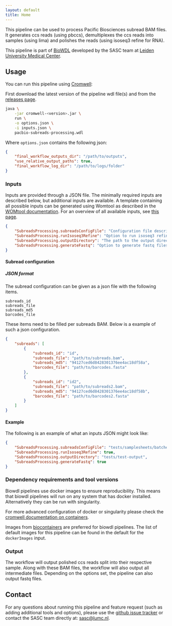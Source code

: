 ```yaml
---
layout: default
title: Home
---
```


This pipeline can be used to process Pacific Biosciences subread BAM files.
It generates ccs reads (using pbccs), demultiplexes the ccs reads into samples
(using lima) and polishes the reads (using isoseq3 refine for RNA).

This pipeline is part of [BioWDL](https://biowdl.github.io/)
developed by the SASC team
at [Leiden University Medical Center](https://www.lumc.nl/).

## Usage
You can run this pipeline using
[Cromwell](http://cromwell.readthedocs.io/en/stable/):

First download the latest version of the pipeline wdl file(s) and 
from the
[releases page](https://github.com/biowdl/PacBio-subreads-processing/releases).

```bash
java \
    -jar cromwell-<version>.jar \
    run \
    -o options.json \
    -i inputs.json \
    pacbio-subreads-processing.wdl
```

Where `options.json` contains the following json:
```json
{
    "final_workflow_outputs_dir": "/path/to/outputs",
    "use_relative_output_paths": true,
    "final_workflow_log_dir": "/path/to/logs/folder"
}
```

### Inputs
Inputs are provided through a JSON file. The minimally required inputs are
described below, but additional inputs are available.
A template containing all possible inputs can be generated using
Womtool as described in the
[WOMtool documentation](http://cromwell.readthedocs.io/en/stable/WOMtool/).
For an overview of all available inputs, see [this page](./inputs.html).

```json
{
    "SubreadsProcessing.subreadsConfigFile": "Configuration file describing input subread BAMs and barcode files.",
    "SubreadsProcessing.runIsoseq3Refine": "Option to run isoseq3 refine for de-novo transcript reconstruction.",
    "SubreadsProcessing.outputDirectory": "The path to the output directory.",
    "SubreadsProcessing.generateFastq": "Option to generate fastq files from demultiplexed bam files."
}
```

#### Subread configuration
##### JSON format
The subread configuration can be given as a json file with the following items.

```
subreads_id
subreads_file
subreads_md5
barcodes_file
```

These items need to be filled per subreads BAM.
Below is a example of such a json configuration.

```json
{
    "subreads": [
        {
            "subreads_id": "id",
            "subreads_file": "path/to/subreads.bam",
            "subreads_md5": "94127ced6d8428301376ee4ac18df58a",
            "barcodes_file": "path/to/barcodes.fasta"
        },
        {
            "subreads_id": "id2",
            "subreads_file": "path/to/subreads2.bam",
            "subreads_md5": "94127ced6d8428301376ee4ac18df58b",
            "barcodes_file": "path/to/barcodes2.fasta"
        }
    ]
}
```

#### Example
The following is an example of what an inputs JSON might look like:

```json
{
    "SubreadsProcessing.subreadsConfigFile": "tests/samplesheets/batches.json",
    "SubreadsProcessing.runIsoseq3Refine": true,
    "SubreadsProcessing.outputDirectory": "tests/test-output",
    "SubreadsProcessing.generateFastq": true
}
```

### Dependency requirements and tool versions
Biowdl pipelines use docker images to ensure  reproducibility. This
means that biowdl pipelines will run on any system that has docker
installed. Alternatively they can be run with singularity.

For more advanced configuration of docker or singularity please check
the [cromwell documentation on containers](
https://cromwell.readthedocs.io/en/stable/tutorials/Containers/).

Images from [biocontainers](https://biocontainers.pro) are preferred for
biowdl pipelines. The list of default images for this pipeline can be
found in the default for the `dockerImages` input.

### Output
The workflow will output polished ccs reads split into their respective sample.
Along with these BAM files, the workflow will also output all
intermediate files. Depending on the options set, the pipeline can also output
fastq files.

## Contact
<p>
  <!-- Obscure e-mail address for spammers -->
For any questions about running this pipeline and feature request (such as
adding additional tools and options), please use the
<a href='https://github.com/biowdl/PacBio-subreads-processing/issues'>github issue tracker</a>
or contact the SASC team directly at: 
<a href='&#109;&#97;&#105;&#108;&#116;&#111;&#58;&#115;&#97;&#115;&#99;&#64;&#108;&#117;&#109;&#99;&#46;&#110;&#108;'>
&#115;&#97;&#115;&#99;&#64;&#108;&#117;&#109;&#99;&#46;&#110;&#108;</a>.
</p>

